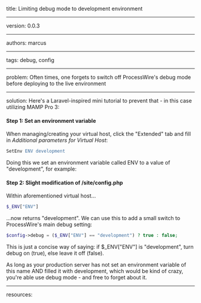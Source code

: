 title: Limiting debug mode to  development environment

----

version: 0.0.3

----

authors: marcus

----

tags: debug, config

----

problem:
Often times, one forgets to switch off ProcessWire's debug mode before deploying to the live environment

----

solution:
Here's a Laravel-inspired mini tutorial to prevent that - in this case utilizing MAMP Pro 3:

#### Step 1: Set an environment variable

When managing/creating your virtual host, click the "Extended" tab and fill in *Additional parameters for Virtual Host*:

```Apache
SetEnv ENV development
```

Doing this we set an environment variable called ENV to a value of "development", for example:

#### Step 2: Slight modification of /site/config.php

Within aforementioned virtual host...

```PHP
$_ENV["ENV"]
```
...now returns "development". We can use this to add a small switch to ProcessWire's main debug setting:

```PHP
$config->debug = ($_ENV["ENV"] == "development") ? true : false;
```

This is just a concise way of saying: if $_ENV["ENV"] is "development", turn debug on (true), else leave it off (false).

As long as your production server has not set an environment variable of this name AND filled it with development, which would be kind of crazy, you're able use debug mode - and free to forget about it.

----

resources:
